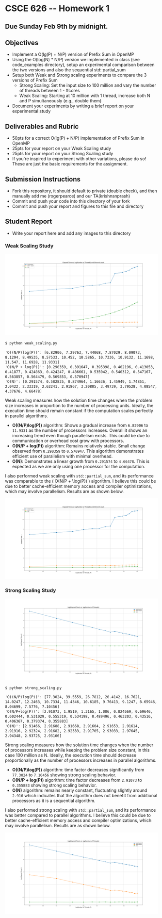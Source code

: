 # CSCE 626 -- Homework 1  

## Due Sunday Feb 9th by midnight.

## Objectives
* Implement a O(lg(P) + N/P) version of Prefix Sum in OpenMP
* Using the O(log(N) * N/P) version we implemented in class (see code_examples directory), setup an experimental comparison between the two versions and also the sequential std::partial_sum
* Setup both Weak and Strong scaling experiments to compare the 3 versions of Prefix Sum
  * Strong Scaling:    Set the input size to 100 million and vary the number of threads between 1 - #cores
  * Weak Scaling:   Starting at 10 million with 1 thread, increase both N and P simultaneously (e.g., double them)
* Document your experiments by writing a brief report on your experimental study


## Deliverables and Rubric
* 50pts for a correct O(lg(P) + N/P) implementation of Prefix Sum in OpenMP 
* 25pts for your report on your Weak Scaling study
* 25pts for your report on your Strong Scaling study
* If you're inspired to experiment with other variations, please do so!    These are just the basic requirements for the assignment.

## Submission Instructions
* Fork this repository, it should default to private (double check), and then manually add me (rogerpearce) and our TA(krishnanprash)
* Commit and push your code into this directory of your fork
* Commit and push your report and figures to this file and directory

## Student Report
*  Write your report here and add any images to this directory 

### Weak Scaling Study

![Weak Scaling](weak_scaling_with_seq.png)

```bash
$ python weak_scaling.py 
```

```
'O((N/P)log(P))': [6.82906, 7.29763, 7.44068, 7.87029, 8.09073, 8.1294, 8.49535, 8.57533, 10.452, 10.5865, 10.7336, 10.9132, 11.1698, 11.547, 11.6928, 11.9331]
'O(N/P + log(P))': [0.290359, 0.391647, 0.395398, 0.402196, 0.413053, 0.41877, 0.424863, 0.424247, 0.486661, 0.535042, 0.540312, 0.547167, 0.563857, 0.564479, 0.569853, 0.570947]
'O(N)': [0.291574, 0.582825, 0.874964, 1.16636, 1.45949, 1.74851, 2.0422, 2.33319, 2.62241, 2.91867, 3.20805, 3.49739, 3.79528, 4.08547, 4.37676, 4.66478]
```

Weak scaling measures how the solution time changes when the problem size increases in proportion to the number of processing units. Ideally, the execution time should remain constant if the computation scales perfectly in parallel algorithms.

- **O((N/P)log(P))** algorithm: Shows a gradual increase from `6.82906` to `11.9331` as the number of processors increases. Overall it shows an increasing trend even though parallelism exists. This could be due to communication or overhead cost grow with processors. 
- **O(N/P + log(P))** algorithm: Remains relatively stable. Small change observed from `0.290359` to `0.570947`. This algorithm demonstrates efficient use of parallelism with minimal overhead.
- **O(N)**: Demonstrates a linear growth from `0.291574` to `4.66478`. This is expected as we are only using one processor for the computation.

I also performed weak scaling with `std::partial_sum`, and its performance was comparable to the \( O(N/P + \log(P)) \) algorithm. I believe this could be due to better cache-efficient memory access and compiler optimizations, which may involve parallelism. Results are as shown below.

![Weak Scaling](weak_scaling.png)

### Strong Scaling Study

![Strong Scaling](strong_scaling_with_seq.png)

```bash
$ python strong_scaling.py 
```

```
'O((N/P)log(P))': [77.3024, 39.5559, 26.7812, 20.4142, 16.7621, 14.0247, 12.2463, 10.7334, 11.4346, 10.6185, 9.76413, 9.1247, 8.65946, 8.04699, 7.5776, 7.10456]
'O(N/P+log(P))': [2.91073, 1.9519, 1.3165, 1.006, 0.824669, 0.69646, 0.602444, 0.531029, 0.555319, 0.534198, 0.489496, 0.463203, 0.43516, 0.406367, 0.379374, 0.355883]
'O(N)': [2.91466, 2.91688, 2.91668, 2.91604, 2.91653, 2.91614, 2.91916, 2.92324, 2.91682, 2.92333, 2.91705, 2.93033, 2.97645, 2.94348, 2.93725, 2.93166]
```

Strong scaling measures how the solution time changes when the number of processors increases while keeping the problem size constant, in this case 100 million as N. Ideally, the execution time should decrease proportionally as the number of processors increases in parallel algorithms.

- **O((N/P)log(P))** algorithm: time factor decreases significantly from `77.3024` to `7.10456` showing strong scaling behavior.
- **O(N/P + log(P))** algorithm: time factor decreases from `2.91073` to `0.355883` showing strong scaling behavior.
- **O(N)** algorithm: remains nearly constant, fluctuating slightly around `2.916` which indicates that the algorithm does not benefit from additional processors as it is a sequential algorithm.

I also performed strong scaling with `std::partial_sum`, and its performance was better compared to parallel algorithms. I believe this could be due to better cache-efficient memory access and compiler optimizations, which may involve parallelism. Results are as shown below.

![Strong Scaling](strong_scaling.png)